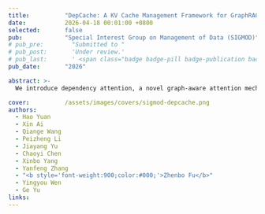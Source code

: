 ```yaml
---
title:          "DepCache: A KV Cache Management Framework for GraphRAG with Dependency Attention"
date:           2026-04-18 00:01:00 +0800
selected:       false
pub:            "Special Interest Group on Management of Data (SIGMOD)"
# pub_pre:        "Submitted to "
# pub_post:       'Under review.'
# pub_last:       ' <span class="badge badge-pill badge-publication badge-success">Spotlight</span>'
pub_date:       "2026"

abstract: >-
  We introduce dependency attention, a novel graph-aware attention mechanism that restricts attention computation to token pairs with structural dependencies in the retrieved subgraph. Unlike standard self-attention that computes fully connected interactions, dependency attention prunes irrelevant token pairs and reuses computations along shared relational paths, substantially reducing inference overhead. Building on this idea, we develop DepCache, a KV cache management framework tailored for dependency attention. 

cover:          /assets/images/covers/sigmod-depcache.png
authors:
  - Hao Yuan
  - Xin Ai
  - Qiange Wang
  - Peizheng Li
  - Jiayang Yu
  - Chaoyi Chen
  - Xinbo Yang
  - Yanfeng Zhang
  - "<b style='font-weight:900;color:#000;'>Zhenbo Fu</b>"
  - Yingyou Wen
  - Ge Yu
links:
---
```

